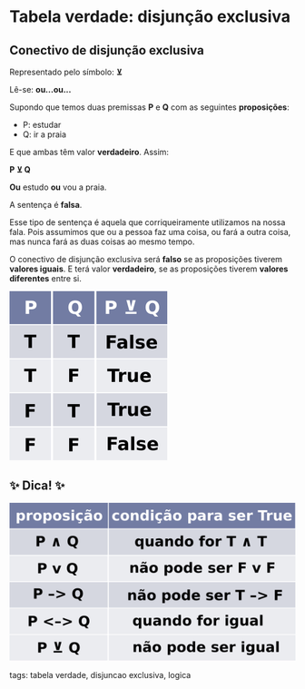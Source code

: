 # Tabela verdade: disjunção exclusiva

## Conectivo de disjunção exclusiva

Representado pelo símbolo: **⊻**

Lê-se: **ou...ou...**

Supondo que temos duas premissas **P** e **Q** com as seguintes **proposições**:

- P: estudar
- Q: ir a praia

E que ambas têm valor **verdadeiro**. Assim:

**P ⊻ Q**

**Ou** estudo **ou** vou a praia.

A sentença é **falsa**.

Esse tipo de sentença é aquela que corriqueiramente utilizamos na nossa fala. Pois assumimos que ou a pessoa faz uma coisa, ou fará a outra coisa, mas nunca fará as duas coisas ao mesmo tempo.

O conectivo de disjunção exclusiva será **falso** se as proposições tiverem **valores iguais**. E terá valor **verdadeiro**, se as proposições tiverem **valores diferentes** entre si.

![disjunção exclusiva](img/p0003-0.png)

## :sparkles: Dica! :sparkles:

![dica tabela verdade](img/p0003-1.png)

tags: tabela verdade, disjuncao exclusiva, logica

